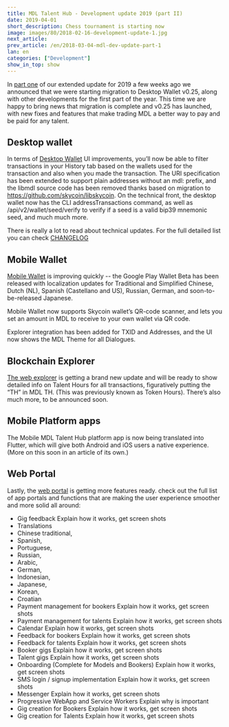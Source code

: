 ```yaml
---
title: MDL Talent Hub - Development update 2019 (part II)
date: 2019-04-01
short_description: Chess tournament is starting now
image: images/80/2018-02-16-development-update-1.jpg
next_article:
prev_article: /en/2018-03-04-mdl-dev-update-part-1
lan: en
categories: ["Development"]
show_in_top: show
---
```


In [part one](https://mdl.wtf/en/2019-03-04-mdl-dev-update-part-1/) of our extended update for 2019 a few weeks ago we announced that we were starting migration to Desktop Wallet v0.25, along with other developments for the first part of the year. This time we are happy to bring news that migration is complete and v0.25 has launched, with new fixes and features that make trading MDL a better way to pay and be paid for any talent.

## Desktop wallet

In terms of [Desktop Wallet](https://github.com/MDLlife/MDL/releases) UI improvements, you’ll now be able to filter transactions in your History tab based on the wallets used for the transaction and also when you made the transaction. The URI specification has been extended to support plain addresses without an mdl: prefix, and the libmdl source code has been removed thanks based on migration to https://github.com/skycoin/libskycoin. On the technical front, the desktop wallet now has the CLI addressTransactions command, as well as /api/v2/wallet/seed/verify to verify if a seed is a valid bip39 mnemonic seed, and much much more.

There is really a lot to read about technical updates. For the full detailed list you can check [CHANGELOG](https://github.com/MDLlife/MDL/blob/master/CHANGELOG.md)


## Mobile Wallet

[Mobile Wallet](https://MDL.app) is improving quickly -- the Google Play Wallet Beta has been released with localization updates for Traditional and Simplified Chinese, Dutch (NL), Spanish (Castellano and US), Russian, German, and soon-to-be-released Japanese.

Mobile Wallet now supports Skycoin wallet’s QR-code scanner, and lets you set an amount in MDL to receive to your own wallet via QR code.

Explorer integration has been added for TXID and Addresses, and the UI now shows the MDL Theme for all Dialogues.  

## Blockchain Explorer

[The web explorer](https://explorer.mdl.life) is getting a brand new update and will be ready to show detailed info on Talent Hours for all transactions, figuratively putting the “TH” in MDL TH. (This was previously known as Token Hours). There’s also much more, to be announced soon.

## Mobile Platform apps

The Mobile MDL Talent Hub platform app is now being translated into Flutter, which will give both Android and iOS users a native experience. (More on this soon in an article of its own.)

## Web Portal

Lastly, the [web portal](https://MDL.live) is getting more features ready. check out the full list of app portals and functions that are making the user experience smoother and more solid all around:

- Gig feedback
Explain how it works, get screen shots
- Translations
 - Chinese traditional,
 - Spanish,
 - Portuguese,
 - Russian,
 - Arabic,
 - German,
 - Indonesian,
 - Japanese,
 - Korean,
 - Croatian
- Payment management for bookers
Explain how it works, get screen shots
- Payment management for talents
Explain how it works, get screen shots
- Calendar
Explain how it works, get screen shots
- Feedback for bookers
Explain how it works, get screen shots
- Feedback for talents
Explain how it works, get screen shots
- Booker gigs
Explain how it works, get screen shots
- Talent gigs
Explain how it works, get screen shots
- Onboarding (Complete for Models and Bookers)
Explain how it works, get screen shots
- SMS login / signup implementation
Explain how it works, get screen shots
- Messenger
Explain how it works, get screen shots
- Progressive WebApp and Service Workers
Explain why is important
- Gig creation for Bookers
Explain how it works, get screen shots
- Gig creation for Talents
Explain how it works, get screen shots
